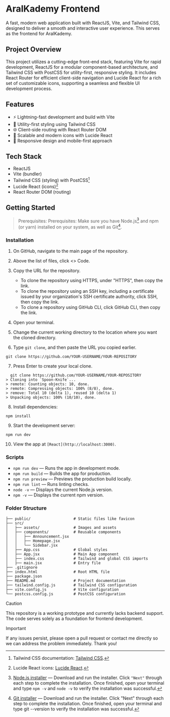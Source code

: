 # AralKademy Frontend
A fast, modern web application built with ReactJS, Vite, and Tailwind CSS, designed to deliver a smooth and interactive user experience. 
This serves as the frontend for AralKademy.

## Project Overview
This project utilizes a cutting-edge front-end stack, featuring Vite for rapid development, ReactJS for a modular component-based architecture, and Tailwind CSS with PostCSS for utility-first, responsive styling. It includes React Router for efficient client-side navigation and Lucide React for a rich set of customizable icons, supporting a seamless and flexible UI development process.

## Features
- ⚡ Lightning-fast development and build with Vite
- 🎨 Utility-first styling using Tailwind CSS
- 🌐 Client-side routing with React Router DOM
- 🎉 Scalable and modern icons with Lucide React
- 📱 Responsive design and mobile-first approach

## Tech Stack
- ReactJS
- Vite (bundler)
- Tailwind CSS (styling) with PostCSS[^1]
- Lucide React (icons)[^2] 
- React Router DOM (routing)

## Getting Started
> Prerequisites:
> Prerequisites: Make sure you have Node.js[^3] and npm (or yarn) installed on your system, as well as Git[^4].

### Installation

1. On GitHub, navigate to the main page of the repository.

2. Above the list of files, click <> Code.

3. Copy the URL for the repository.
    - To clone the repository using HTTPS, under "HTTPS", then copy the link.
    - To clone the repository using an SSH key, including a certificate issued by your organization's SSH certificate authority, click SSH, then copy the link.
    - To clone a repository using GitHub CLI, click GitHub CLI, then copy the link.

4. Open your terminal.

5. Change the current working directory to the location where you want the cloned directory.

6. Type `git clone`, and then paste the URL you copied earlier.
```
git clone https://github.com/YOUR-USERNAME/YOUR-REPOSITORY
```

7. Press Enter to create your local clone.
```
  git clone https://github.com/YOUR-USERNAME/YOUR-REPOSITORY
> Cloning into `Spoon-Knife`...
> remote: Counting objects: 10, done.
> remote: Compressing objects: 100% (8/8), done.
> remove: Total 10 (delta 1), reused 10 (delta 1)
> Unpacking objects: 100% (10/10), done.
```

8. Install dependencies:
```
npm install
```

9. Start the development server:
```
npm run dev
```

10. View the app at `[React](http://localhost:3000)`.

### Scripts
- `npm run dev` — Runs the app in development mode.
- `npm run build` — Builds the app for production.
- `npm run preview` — Previews the production build locally.
- `npm run lint` — Runs linting checks.
- `node -v` — Displays the current Node.js version.
- `npm -v` — Displays the current npm version.

### Folder Structure
```
├── public/                   # Static files like favicon
├── src/
│   ├── assets/               # Images and assets
│   ├── components/           # Reusable components
│   │   ├── Announcement.jsx
│   │   ├── Homepage.jsx
│   │   └── Sidebar.jsx
│   ├── App.css               # Global styles
│   ├── App.jsx               # Main App component
│   ├── index.css             # Tailwind and global CSS imports
│   ├── main.jsx              # Entry file
├── .gitignore
├── index.html                # Root HTML file
├── package.json
├── README.md                 # Project documentation
├── tailwind.config.js        # Tailwind CSS configuration
├── vite.config.js            # Vite configuration
└── postcss.config.js         # PostCSS configuration
```

> [!CAUTION]
> This repository is a working prototype and currently lacks backend support.
> The code serves solely as a foundation for frontend development.

> [!IMPORTANT]
> If any issues persist, please open a pull request or contact me directly so we can address the problem immediately. Thank you!


[^1]: Tailwind CSS documentation: [Tailwind CSS](https://tailwindcss.com/docs/content-configuration).
[^2]: Lucide React icons: [Lucide React](https://lucide.dev/).
[^3]: [Node.js installer](https://nodejs.org/en) — Download and run the installer. Click `"Next"` through each step to complete the installation. Once finished, open your terminal and type `npm -v` and `node -v` to verify the installation was successful.
[^4]: [Git installer](https://git-scm.com/downloads) — Download and run the installer. Click "Next" through each step to complete the installation. Once finished, open your terminal and type git --version to verify the installation was successful.